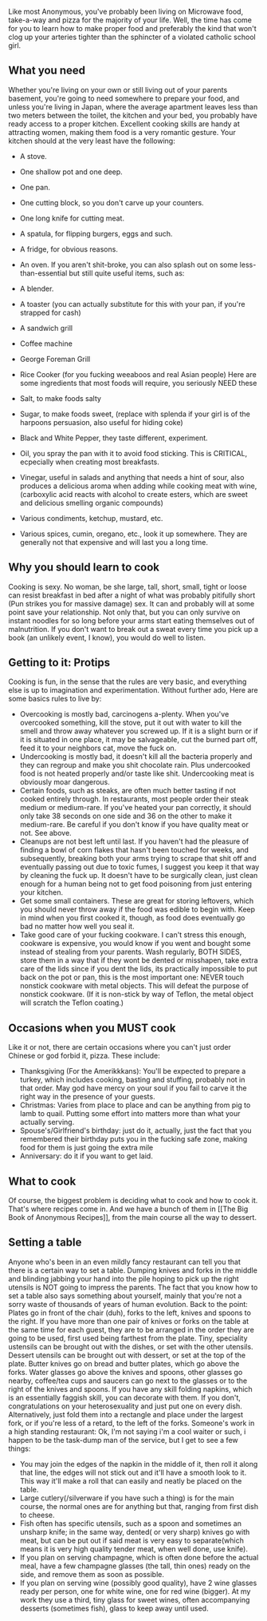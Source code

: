 Like most Anonymous, you've probably been living on Microwave food, take-a-way and pizza for the majority of your life. Well, the time has come for you to learn how to make proper food and preferably the kind that won't clog up your arteries tighter than the sphincter of a violated catholic school girl.

## What you need ##

Whether you're living on your own or still living out of your parents basement, you're going to need somewhere to prepare your food, and unless you're living in Japan, where the average apartment leaves less than two meters between the toilet, the kitchen and your bed, you probably have ready access to a proper kitchen.
Excellent cooking skills are handy at attracting women, making them food is a very romantic gesture.
Your kitchen should at the very least have the following:

* A stove.
* One shallow pot and one deep.
* One pan.
* One cutting block, so you don't carve up your counters.
* One long knife for cutting meat.
* A spatula, for flipping burgers, eggs and such.
* A fridge, for obvious reasons.
* An oven.
If you aren't shit-broke, you can also splash out on some less-than-essential but still quite useful items, such as:

* A blender.
* A toaster (you can actually substitute for this with your pan, if you're strapped for cash)
* A sandwich grill
* Coffee machine
* George Foreman Grill
* Rice Cooker (for you fucking weeaboos and real Asian people)
Here are some ingredients that most foods will require, you seriously NEED these

* Salt, to make foods salty
* Sugar, to make foods sweet, (replace with splenda if your girl is of the harpoons persuasion, also useful for hiding coke)
* Black and White Pepper, they taste different, experiment.
* Oil, you spray the pan with it to avoid food sticking. This is CRITICAL, ecpecially when creating most breakfasts.
* Vinegar, useful in salads and anything that needs a hint of sour, also produces a delicious aroma when adding while cooking meat with wine, (carboxylic acid reacts with alcohol to create esters, which are sweet and delicious smelling organic compounds)
* Various condiments, ketchup, mustard, etc.
* Various spices, cumin, oregano, etc., look it up somewhere. They are generally not that expensive and will last you a long time.

## Why you should learn to cook ##

Cooking is sexy. No woman, be she large, tall, short, small, tight or loose can resist breakfast in bed after a night of what was probably pitifully short (Pun strikes you for massive damage) sex. It can and probably will at some point save your relationship.
Not only that, but you can only survive on instant noodles for so long before your arms start eating themselves out of malnutrition. If you don't want to break out a sweat every time you pick up a book (an unlikely event, I know), you would do well to listen.

## Getting to it: Protips ##

Cooking is fun, in the sense that the rules are very basic, and everything else is up to imagination and experimentation.
Without further ado, Here are some basics rules to live by:

* Overcooking is mostly bad, carcinogens a-plenty. When you've overcooked something, kill the stove, put it out with water to kill the smell and throw away whatever you screwed up. If it is a slight burn or if it is situated in one place, it may be salvageable, cut the burned part off, feed it to your neighbors cat, move the fuck on.
* Undercooking is mostly bad, it doesn't kill all the bacteria properly and they can regroup and make you shit chocolate rain. Plus undercooked food is not heated properly and/or taste like shit. Undercooking meat is obviously moar dangerous.
* Certain foods, such as steaks, are often much better tasting if not cooked entirely through. In restaurants, most people order their steak medium or medium-rare. If you've heated your pan correctly, it should only take 38 seconds on one side and 36 on the other to make it medium-rare. Be careful if you don't know if you have quality meat or not. See above.
* Cleanups are not best left until last. If you haven't had the pleasure of finding a bowl of corn flakes that hasn't been touched for weeks, and subsequently, breaking both your arms trying to scrape that shit off and eventually passing out due to toxic fumes, I suggest you keep it that way by cleaning the fuck up. It doesn't have to be surgically clean, just clean enough for a human being not to get food poisoning from just entering your kitchen.
* Get some small containers. These are great for storing leftovers, which you should never throw away if the food was edible to begin with. Keep in mind when you first cooked it, though, as food does eventually go bad no matter how well you seal it.
* Take good care of your fucking cookware. I can't stress this enough, cookware is expensive, you would know if you went and bought some instead of stealing from your parents. Wash regularly, BOTH SIDES, store them in a way that if they wont be dented or misshapen, take extra care of the lids since if you dent the lids, its practically impossible to put back on the pot or pan, this is the most important one: NEVER touch nonstick cookware with metal objects. This will defeat the purpose of nonstick cookware. (If it is non-stick by way of Teflon, the metal object will scratch the Teflon coating.)

## Occasions when you MUST cook ##

Like it or not, there are certain occasions where you can't just order Chinese or god forbid it, pizza.
These include:

* Thanksgiving (For the Amerikkkans): You'll be expected to prepare a turkey, which includes cooking, basting and stuffing, probably not in that order. May god have mercy on your soul if you fail to carve it the right way in the presence of your guests.
* Christmas: Varies from place to place and can be anything from pig to lamb to quail. Putting some effort into matters more than what your actually serving.
* Spouse's/Girlfriend's birthday: just do it, actually, just the fact that you remembered their birthday puts you in the fucking safe zone, making food for them is just going the extra mile
* Anniversary: do it if you want to get laid.

## What to cook

Of course, the biggest problem is deciding what to cook and how to cook it. That's where recipes come in. And we have a bunch of them in [[The Big Book of Anonymous Recipes]], from the main course all the way to dessert.

## Setting a table ##

Anyone who's been in an even mildly fancy restaurant can tell you that there is a certain way to set a table. Dumping knives and forks in the middle and blinding jabbing your hand into the pile hoping to pick up the right utensils is NOT going to impress the parents. The fact that you know how to set a table also says something about yourself, mainly that you're not a sorry waste of thousands of years of human evolution.
Back to the point:
Plates go in front of the chair (duh), forks to the left, knives and spoons to the right. If you have more than one pair of knives or forks on the table at the same time for each guest, they are to be arranged in the order they are going to be used, first used being farthest from the plate. Tiny, speciality ustensils can be brought out with the dishes, or set with the other utensils. Dessert utensils can be brought out with dessert, or set at the top of the plate. Butter knives go on bread and butter plates, which go above the forks. Water glasses go above the knives and spoons, other glasses go nearby, coffee/tea cups and saucers can go next to the glasses or to the right of the knives and spoons.
If you have any skill folding napkins, which is an essentially faggish skill, you can decorate with them. If you don't, congratulations on your heterosexuality and just put one on every dish. Alternatively, just fold them into a rectangle and place under the largest fork, or if you're less of a retard, to the left of the forks.
Someone's work in a high standing restaurant: Ok, I'm not saying i'm a cool waiter or such, i happen to be the task-dump man of the service, but I get to see a few things:

* You may join the edges of the napkin in the middle of it, then roll it along that line, the edges will not stick out and it'll have a smooth look to it. This way it'll make a roll that can easily and neatly be placed on the table.
* Large cutlery(/silverware if you have such a thing) is for the main course, the normal ones are for anything but that, ranging from first dish to cheese.
* Fish often has specific utensils, such as a spoon and sometimes an unsharp knife; in the same way, dented( or very sharp) knives go with meat, but can be put out if said meat is very easy to separate(which means it is very high quality tender meat, when well done, use knife).
* If you plan on serving champagne, which is often done before the actual meal, have a few champagne glasses (the tall, thin ones) ready on the side, and remove them as soon as possible.
* If you plan on serving wine (possibly good quality), have 2 wine glasses ready per person, one for white wine, one for red wine (bigger). At my work they use a third, tiny glass for sweet wines,  often accompanying desserts (sometimes fish), glass to keep away until used.